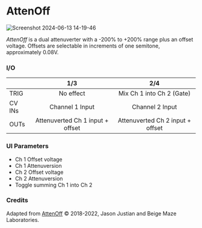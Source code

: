 # AttenOff

![Screenshot 2024-06-13 14-19-46](https://github.com/djphazer/O_C-Phazerville/assets/109086194/72d2e34f-a8b5-46ba-8245-90222e69be0f)

*AttenOff* is a dual attenuverter with a -200% to +200% range plus an offset voltage. Offsets are selectable in increments of one semitone, approximately 0.08V.

### I/O

|        |               1/3                |               2/4                |
| ------ | :------------------------------: | :------------------------------: |
| TRIG   |            No effect             |   Mix Ch 1 into Ch 2 (Gate)   |
| CV INs |         Channel 1 Input          |         Channel 2 Input          |
| OUTs   | Attenuverted Ch 1 input + offset | Attenuverted Ch 2 input + offset |

### UI Parameters
* Ch 1 Offset voltage
* Ch 1 Attenuversion
* Ch 2 Offset voltage
* Ch 2 Attenuversion
* Toggle summing Ch 1 into Ch 2

### Credits
Adapted from [AttenOff](https://github.com/Chysn/O_C-HemisphereSuite/wiki/AttenOff) © 2018-2022, Jason Justian and Beige Maze Laboratories. 
